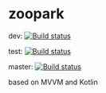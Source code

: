 # zoopark
dev: [![Build status](https://build.appcenter.ms/v0.1/apps/91f1d712-60a5-439e-861d-96f47f94099b/branches/dev/badge)](https://appcenter.ms)

test: [![Build status](https://build.appcenter.ms/v0.1/apps/91f1d712-60a5-439e-861d-96f47f94099b/branches/test/badge)](https://appcenter.ms)

master: [![Build status](https://build.appcenter.ms/v0.1/apps/91f1d712-60a5-439e-861d-96f47f94099b/branches/master/badge)](https://appcenter.ms)

based on MVVM and Kotlin
